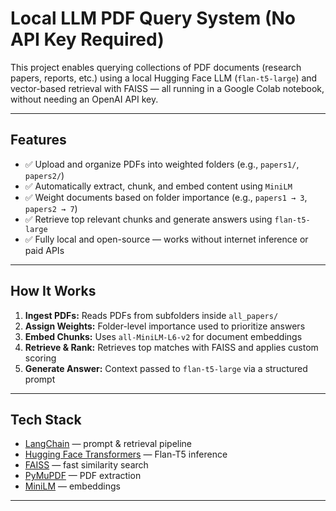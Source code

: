# Local LLM PDF Query System (No API Key Required)

This project enables querying collections of PDF documents (research papers, reports, etc.) using a local Hugging Face LLM (`flan-t5-large`) and vector-based retrieval with FAISS — all running in a Google Colab notebook, without needing an OpenAI API key.

---

## Features

- ✅ Upload and organize PDFs into weighted folders (e.g., `papers1/`, `papers2/`)
- ✅ Automatically extract, chunk, and embed content using `MiniLM`
- ✅ Weight documents based on folder importance (e.g., `papers1 → 3`, `papers2 → 7`)
- ✅ Retrieve top relevant chunks and generate answers using `flan-t5-large`
- ✅ Fully local and open-source — works without internet inference or paid APIs

---

## How It Works

1. **Ingest PDFs:** Reads PDFs from subfolders inside `all_papers/`
2. **Assign Weights:** Folder-level importance used to prioritize answers
3. **Embed Chunks:** Uses `all-MiniLM-L6-v2` for document embeddings
4. **Retrieve & Rank:** Retrieves top matches with FAISS and applies custom scoring
5. **Generate Answer:** Context passed to `flan-t5-large` via a structured prompt

---

## Tech Stack

- [LangChain](https://github.com/langchain-ai/langchain) — prompt & retrieval pipeline
- [Hugging Face Transformers](https://huggingface.co/docs/transformers) — Flan-T5 inference
- [FAISS](https://github.com/facebookresearch/faiss) — fast similarity search
- [PyMuPDF](https://github.com/pymupdf/PyMuPDF) — PDF extraction
- [MiniLM](https://huggingface.co/sentence-transformers/all-MiniLM-L6-v2) — embeddings

---